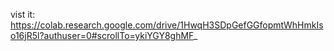 vist it:
https://colab.research.google.com/drive/1HwqH3SDpGefGGfopmtWhHmkIso16jR5l?authuser=0#scrollTo=ykiYGY8ghMF_
